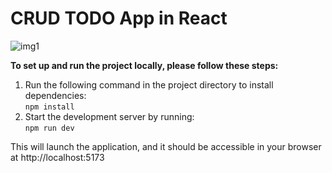 # CRUD TODO App in React

![img1](https://github.com/user-attachments/assets/42a7334f-2171-462b-b93b-222ec9eba214)

**To set up and run the project locally, please follow these steps:**
1. Run the following command in the project directory to install dependencies: <br/>
  `npm install`
2. Start the development server by running:<br/>
   `npm run dev`

This will launch the application, and it should be accessible in your browser at http://localhost:5173
